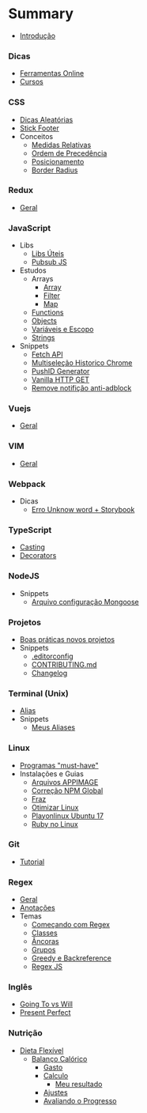 # Summary

* [Introdução](README.md)

### Dicas
 * [Ferramentas Online](./subjects/utils/online-tools.md)
 * [Cursos](./subjects/utils/courses.md)

### CSS
  * [Dicas Aleatórias](./subjects/css/random-tips.md)
  * [Stick Footer](./subjects/css/stick-footer.md)
  * Conceitos
    * [Medidas Relativas](./subjects/css/relative-mesure.md)
    * [Ordem de Precedência](./subjects/css/precedence.md)
    * [Posicionamento](./subjects/css/position.md)
    * [Border Radius](./subjects/css/border-radius.md)

### Redux
  * [Geral](./subjects/redux/README.md)

### JavaScript
  * Libs
    * [Libs Úteis](./subjects/javascript/utils-libs.md)
    * [Pubsub JS](./subjects/javascript/pubsub-js.md)
  * Estudos
    * Arrays
      * [Array](./subjects/javascript/studies/array/array.md)
      * [Filter](./subjects/javascript/studies/array/filter.md)
      * [Map](./subjects/javascript/studies/array/map.md)
    * [Functions](./subjects/javascript/studies/functions.md)
    * [Objects](./subjects/javascript/studies/objects.md)
    * [Variáveis e Escopo](./subjects/javascript/studies/variables-scope.md)
    * [Strings](./subjects/javascript/studies/string.md)
  * Snippets
    * [Fetch API](./subjects/javascript/snippets/fetch-api.md)
    * [Multiseleção Historico Chrome](./subjects/javascript/snippets/multiselect-histories-chrome.md)
    * [PushID Generator](./subjects/javascript/snippets/pushid-generator.md)
    * [Vanilla HTTP GET](./subjects/javascript/snippets/vanilla-request.md)
    * [Remove notifição anti-adblock](./subjects/javascript/snippets/clean-ad-exame.md)

### Vuejs
  * [Geral](./subjects/vuejs/all.md)

### VIM
  * [Geral](./subjects/vim/README.md)

### Webpack
  * Dicas
    * [Erro Unknow word + Storybook](./subjects/webpack/css-unknow-word.md)

### TypeScript
  * [Casting](./subjects/typescript/casting.md)
  * [Decorators](./subjects/typescript/decorators.md)

### NodeJS
  * Snippets
    * [Arquivo configuração Mongoose](./subjects/node/snippets/mongoose-config.md)

### Projetos
  * [Boas práticas novos projetos](./subjects/projects/best-pratices-new-project.md)
  * Snippets
    * [.editorconfig](./subjects/projects/editorconfig.md)
    * [CONTRIBUTING.md](./subjects/projects/contributing.md)
    * [Changelog](./subjects/projects/changelog.md)
  
### Terminal (Unix)
  * [Alias](./subjects/terminal/alias.md)
  * Snippets
    * [Meus Aliases](./subjects/terminal/snippets/my-aliases.md)

### Linux
  * [Programas "must-have"](./subjects/linux/default-programs.md)
  * Instalações e Guias
    * [Arquivos APPIMAGE](./subjects/linux/installing/appimage.md)
    * [Correção NPM Global](./subjects/linux/installing/npm-global-fix.md)
    * [Fraz](./subjects/linux/installing/franz.md)
    * [Otimizar Linux](./subjects/linux/installing/optimization.md)
    * [Playonlinux Ubuntu 17](./subjects/linux/installing/playonlinux-ubuntu17.md)
    * [Ruby no Linux](./subjects/linux/installing/ruby-on-linux.md)

### Git
  * [Tutorial](./subjects/git/all.md)

### Regex
  * [Geral](./subjects/regex/README.md)
  * [Anotações](./subjects/regex/notes.md)
  * Temas
    * [Começando com Regex](./subjects/regex/topics/getting-started.md)
    * [Classes](./subjects/regex/topics/char-class.md)
    * [Âncoras](./subjects/regex/topics/anchor.md)
    * [Grupos](./subjects/regex/topics/groups.md)
    * [Greedy e Backreference](./subjects/regex/topics/lazy-greedy.md)
    * [Regex JS](./subjects/regex/topics/regex-js.md)
  
### Inglês
  * [Going To vs Will](./subjects/english/going-to-will.md)
  * [Present Perfect](./subjects/english/present-perfect.md)

### Nutrição
  * [Dieta Flexível](./subjects/nutrition/flexible-diet/README.md)
    * [Balanço Calórico](./subjects/nutrition/flexible-diet/balanco-calorico/README.md)
      * [Gasto](./subjects/nutrition/flexible-diet/balanco-calorico/gasto-calorico.md)
      * [Calculo](./subjects/nutrition/flexible-diet/balanco-calorico/calculo-calorias.md)
        * [Meu resultado](./subjects/nutrition/flexible-diet/balanco-calorico/resultados.md)
      * [Ajustes](./subjects/nutrition/flexible-diet/balanco-calorico/ajuste-calorico.md)
      * [Avaliando o Progresso](./subjects/nutrition/flexible-diet/balanco-calorico/medindo-progresso.md)

